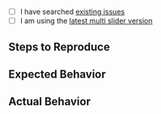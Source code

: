 <!--
  Thanks for reporting a issue!

  In order to be able to help out I need you to provide a
  reproduction repository. That means you should provide a reachable repository which reproduces the issue you're experiencing.

  This will greatly improve the chance for you to get the bug fixed and me to be able to find it.
-->

- [ ] I have searched [existing issues](https://github.com/kdn0325/react-native-gradient-multi-slider/issues)
- [ ] I am using the [latest multi slider version](https://www.npmjs.com/package/kdn0325/react-native-gradient-multi-slider)

<!--
  Describe your issue in detail.
-->

## Steps to Reproduce
<!--
  Required. Let us know how to reproduce the issue. Include a code sample or issue will be closed.
-->

## Expected Behavior
<!--
  Write what you thought would happen.
-->

## Actual Behavior
<!--
  Write what happened. Include screenshots if needed.
-->
